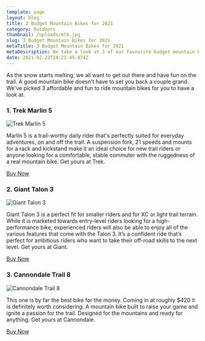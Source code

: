 ```yaml
---
template: page
layout: blog
title: 3 Budget Mountain Bikes for 2021
category: Outdoors
thumbnail: /uploads/mtb.jpg
slug: 3 Budget Mountain Bikes for 2021
metaTitle: 3 Budget Mountain Bikes for 2021
metaDescription: We take a look at 3 of our favourite budget mountain bikes for 2021.
date: 2021-02-22T18:21:49.874Z
---
```

As the snow starts melting, we all want to get out there and have fun on the trail. A good mountain bike doesn't have to set you back a couple grand. We've picked 3 affordable and fun to ride mountain bikes for you to have a look at.

### 1. Trek Marlin 5

![Trek Marlin 5](/uploads/trek.webp "Trek Marlin 5")

Marlin 5 is a trail-worthy daily rider that's perfectly suited for everyday adventures, on and off the trail. A suspension fork, 21 speeds and mounts for a rack and kickstand make it an ideal choice for new trail riders or anyone looking for a comfortable, stable commuter with the ruggedness of a real mountain bike. Get yours at Trek.

<a href="<https://www.trekbikes.com/mountain-bikes/cross-country-mountain-bikes/marlin/marlin-5/p/33136/>" class="buyButton">Buy Now</a>

### 2. Giant Talon 3

![Giant Talon 3 ](/uploads/giant_talon_3.jpg "Giant Talon 3 ")

Giant Talon 3 is a perfect fit for smaller riders and for XC or light trail terrain. While it is marketed towards entry-level riders looking for a high-performance bike, experienced riders will also be able to enjoy all of the various features that come with the Talon 3. It’s a confident ride that’s perfect for ambitious riders who want to take their off-road skills to the next level. Get yours at Giant.

<a href="[](https://www.trekbikes.com/mountain-bikes/cross-country-mountain-bikes/marlin/marlin-5/p/33136/)<https://www.giant-bicycles.com/talon-3-2021>" class="buyButton">Buy Now</a>

### 3. Cannondale Trail 8

![Cannondale Trail 8](/uploads/20210115124054-c21_c26601m_trail_6_ior_pd.jpg "Cannondale Trail 8")



This one is by far the best bike for the money. Coming in at roughly $420 it is definitely worth considering. A mountain bike built to raise your game and ignite a passion for the trail. Designed for the mountains and ready for anything. Get yours at Cannondale.

<a href="[](https://www.trekbikes.com/mountain-bikes/cross-country-mountain-bikes/marlin/marlin-5/p/33136/)[](https://www.giant-bicycles.com/talon-3-2021)<https://www.cannondale.com/en/bikes/mountain/trail-bikes/trail/trail-8>" class="buyButton">Buy Now</a>